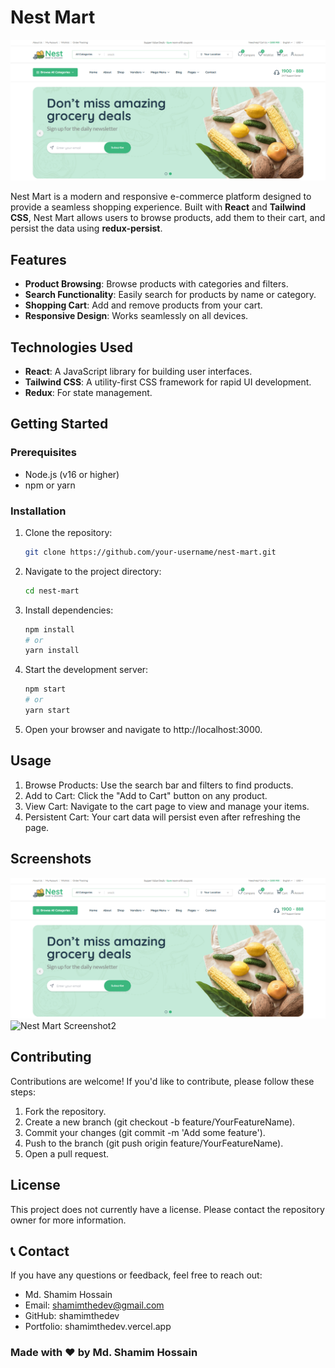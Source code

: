 # Nest Mart

![Nest Mart Screenshot](./src/assets/desktop-ss-01.png) 

Nest Mart is a modern and responsive e-commerce platform designed to provide a seamless shopping experience. Built with **React** and **Tailwind CSS**, Nest Mart allows users to browse products, add them to their cart, and persist the data using **redux-persist**.

## Features

- **Product Browsing**: Browse products with categories and filters.
- **Search Functionality**: Easily search for products by name or category.
- **Shopping Cart**: Add and remove products from your cart.
- **Responsive Design**: Works seamlessly on all devices.

## Technologies Used

- **React**: A JavaScript library for building user interfaces.
- **Tailwind CSS**: A utility-first CSS framework for rapid UI development.
- **Redux**: For state management.

## Getting Started

### Prerequisites

- Node.js (v16 or higher)
- npm or yarn

### Installation

1. Clone the repository:
   ```bash
   git clone https://github.com/your-username/nest-mart.git
2. Navigate to the project directory:
    ```bash
    cd nest-mart
3. Install dependencies:
    ```bash
    npm install
    # or
    yarn install
4. Start the development server:
    ```bash
    npm start
    # or
    yarn start
5. Open your browser and navigate to http://localhost:3000.

## Usage

1. Browse Products: Use the search bar and filters to find products.
2. Add to Cart: Click the "Add to Cart" button on any product.
3. View Cart: Navigate to the cart page to view and manage your items.
4. Persistent Cart: Your cart data will persist even after refreshing the page.

## Screenshots

![Nest Mart Screenshot1](./src/assets/desktop-ss-01.png) 
![Nest Mart Screenshot2](./src/assets/desktop-ss-02.png) 

## Contributing

Contributions are welcome! If you'd like to contribute, please follow these steps:

1. Fork the repository.
2. Create a new branch (git checkout -b feature/YourFeatureName).
3. Commit your changes (git commit -m 'Add some feature').
4. Push to the branch (git push origin feature/YourFeatureName).
5. Open a pull request.

## License

This project does not currently have a license. Please contact the repository owner for more information.

## 📞 Contact
If you have any questions or feedback, feel free to reach out:

- Md. Shamim Hossain
- Email: shamimthedev@gmail.com
- GitHub: shamimthedev
- Portfolio: shamimthedev.vercel.app

### Made with ❤️ by Md. Shamim Hossain